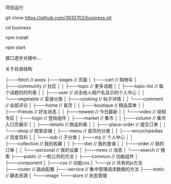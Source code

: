 项目运行

git clone https://github.com/3832702/business.git

cd business

npm install

npm start


接口逐步对接中....



关于目录结构



├───fetch  // axios
├───pages // 页面
│   ├───cart // 购物车
│   ├───community // 社区
│   │   ├───topic // 更多话题
│   │   ├───topic-list // 每个话题的的列表
│   │   ├───user // 点击他人用户名显示的个人中心
│   │   └───vegetable // 菜谱分类
│   ├───cooking // 帖子详情
│   │   └───comment // 全部评论
│   ├───home // 首页
│   │   ├───boutique  // 精品菜单
│   │   ├───friends // 好友状态
│   │   ├───newest // 今日最新
│   │   └───video // 视频专区
│   ├───login // 登陆组件
│   ├───market // 集市
│   │   ├───column // 集市入口页展示
│   │   ├───details // 商品列表
│   │   ├───place-order // 提交订单
│   │   └───shop // 商家店铺
│   ├───menu // 首页的分类
│   │   ├───encyclopedias // 百度百科
│   │   └───sub  // 子分类
│   ├───my // 个人中心
│   │   ├───collection // 我的收藏
│   │   ├───diet // 我的食谱
│   │   ├───order // 我的订单
│   │   └───personal // 我的设置
│   ├───news // 消息
│   └───search // 搜索
├───public // 一些公共的方法
│   ├───common // 功能组件
│   ├───component 
│   ├───css // 功能css
│   └───js // 共有的js方法
├───router // 路由配置
├───service // 集中管理请求数据的方法
├───static // 静态资源
│   └───image
└───store // 状态管理
